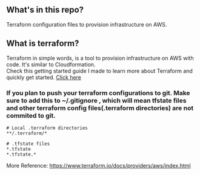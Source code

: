 ## What's in this repo?
Terraform configuration files to provision infrastructure on AWS.

## What is terraform? 

Terraform in simple words, is a tool to provision infrastructure on AWS with code. It's similar to Cloudformation.\
Check this getting started guide I made to learn more about Terraform and quickly get started. [Click here](https://github.com/ravsau/aws-labs/blob/master/terraform-aws/terraform-ec2.MD)




### If you plan to push your terraform configurations to git. Make sure to add this to ~/.gitignore  , which will mean  tfstate files and other terraform config files(.terraform directories) are not commited to git.
```vi
# Local .terraform directories
**/.terraform/*

# .tfstate files
*.tfstate
*.tfstate.* 
```



More Reference: https://www.terraform.io/docs/providers/aws/index.html
